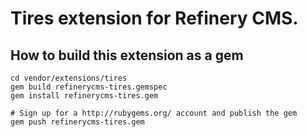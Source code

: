 # Tires extension for Refinery CMS.

## How to build this extension as a gem

    cd vendor/extensions/tires
    gem build refinerycms-tires.gemspec
    gem install refinerycms-tires.gem

    # Sign up for a http://rubygems.org/ account and publish the gem
    gem push refinerycms-tires.gem
